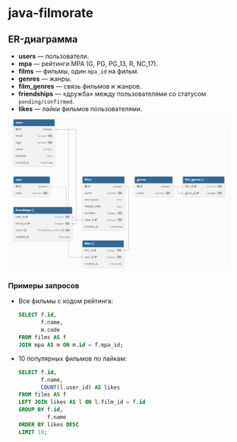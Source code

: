 # java-filmorate
## ER-диаграмма

- **users** — пользователи.
- **mpa** — рейтинги MPA (G, PG, PG_13, R, NC_17).
- **films** — фильмы, один `mpa_id` на фильм.
- **genres** — жанры.
- **film_genres** — связь фильмов и жанров.
- **friendships** — «дружба» между пользователями со статусом `pending/confirmed`.
- **likes** — лайки фильмов пользователями.

![ER-diagram](docs/ER.jpg)

### Примеры запросов

- Все фильмы с кодом рейтинга:
  ```sql
  SELECT f.id,
         f.name,
         m.code
  FROM films AS f
  JOIN mpa AS m ON m.id = f.mpa_id;
  ```

- 10 популярных фильмов по лайкам:
  ```sql
  SELECT f.id,
         f.name,
         COUNT(l.user_id) AS likes
  FROM films AS f
  LEFT JOIN likes AS l ON l.film_id = f.id
  GROUP BY f.id,
           f.name
  ORDER BY likes DESC
  LIMIT 10;  
  ```